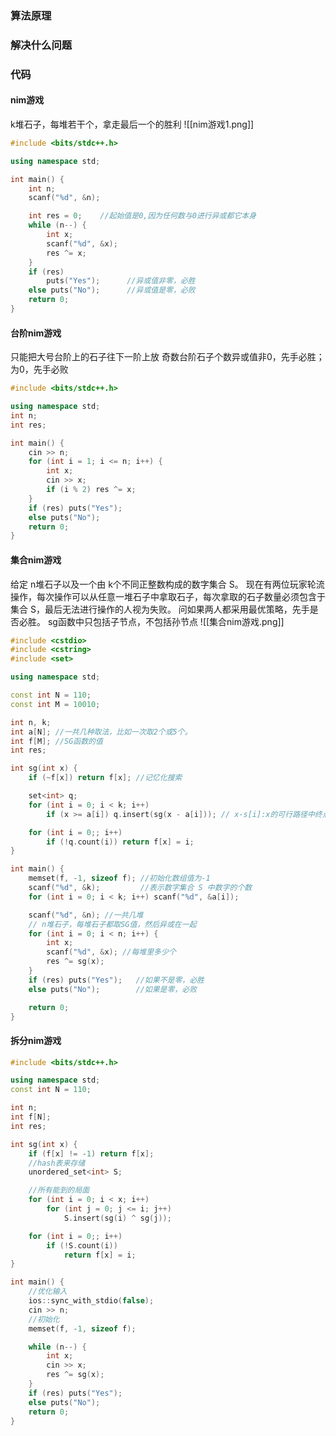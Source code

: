 ### 算法原理


### 解决什么问题


### 代码

#### nim游戏 
k堆石子，每堆若干个，拿走最后一个的胜利
![[nim游戏1.png]]
```C++
#include <bits/stdc++.h>

using namespace std;

int main() {
    int n;
    scanf("%d", &n);

    int res = 0;    //起始值是0,因为任何数与0进行异或都它本身
    while (n--) {
        int x;
        scanf("%d", &x);
        res ^= x;
    }
    if (res)
        puts("Yes");      //异或值非零，必胜
    else puts("No");      //异或值是零，必败
    return 0;
}

```

#### 台阶nim游戏
只能把大号台阶上的石子往下一阶上放
奇数台阶石子个数异或值非0，先手必胜；为0，先手必败

```cpp
#include <bits/stdc++.h>

using namespace std;
int n;
int res;

int main() {
    cin >> n;
    for (int i = 1; i <= n; i++) {
        int x;
        cin >> x;
        if (i % 2) res ^= x;
    }
    if (res) puts("Yes");
    else puts("No");
    return 0;
}

```

#### 集合nim游戏
给定 n堆石子以及一个由 k个不同正整数构成的数字集合 S。
现在有两位玩家轮流操作，每次操作可以从任意一堆石子中拿取石子，每次拿取的石子数量必须包含于集合 S，最后无法进行操作的人视为失败。
问如果两人都采用最优策略，先手是否必胜。
sg函数中只包括子节点，不包括孙节点
![[集合nim游戏.png]]
```c++
#include <cstdio>
#include <cstring>
#include <set>

using namespace std;

const int N = 110;
const int M = 10010;

int n, k;
int a[N]; //一共几种取法，比如一次取2个或5个。
int f[M]; //SG函数的值
int res;

int sg(int x) {
    if (~f[x]) return f[x]; //记忆化搜索

    set<int> q;
    for (int i = 0; i < k; i++)
        if (x >= a[i]) q.insert(sg(x - a[i])); // x-s[i]:x的可行路径中终点有哪几个; sg(x-s[i]):这个终点它的sg值是

    for (int i = 0;; i++)
        if (!q.count(i)) return f[x] = i;
}

int main() {
    memset(f, -1, sizeof f); //初始化数组值为-1
    scanf("%d", &k);         //表示数字集合 S 中数字的个数
    for (int i = 0; i < k; i++) scanf("%d", &a[i]);

    scanf("%d", &n); //一共几堆
    // n堆石子，每堆石子都取SG值，然后异或在一起
    for (int i = 0; i < n; i++) {
        int x;
        scanf("%d", &x); //每堆里多少个
        res ^= sg(x);
    }
    if (res) puts("Yes");   //如果不是零，必胜
    else puts("No");        //如果是零，必败

    return 0;
}

```

#### 拆分nim游戏
```c++
#include <bits/stdc++.h>

using namespace std;
const int N = 110;

int n;
int f[N];
int res;

int sg(int x) {
    if (f[x] != -1) return f[x];
    //hash表来存储
    unordered_set<int> S;

    //所有能到的局面
    for (int i = 0; i < x; i++)
        for (int j = 0; j <= i; j++)
            S.insert(sg(i) ^ sg(j));

    for (int i = 0;; i++)
        if (!S.count(i))
            return f[x] = i;
}

int main() {
    //优化输入
    ios::sync_with_stdio(false);
    cin >> n;
    //初始化
    memset(f, -1, sizeof f);

    while (n--) {
        int x;
        cin >> x;
        res ^= sg(x);
    }
    if (res) puts("Yes");
    else puts("No");
    return 0;
}

```





